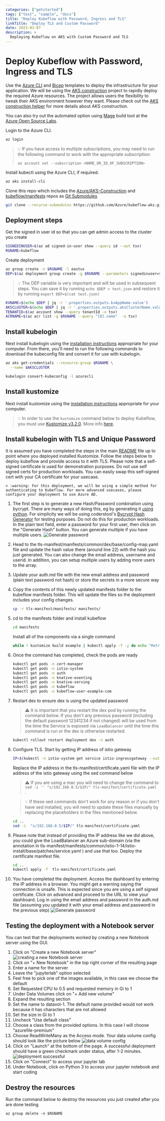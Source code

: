 ```yaml
---
categories: ["getstarted"]
tags: ["test", "sample", "docs"]
title: "Deploy Kubeflow with Password, Ingress and TLS"
linkTitle: "Deploy TLS and Custom Password"
date: 2023-03-07
description: >
  Deploying Kubeflow on AKS with Custom Password and TLS
---
```


# Deploy Kubeflow with Password, Ingress and TLS

Use the [Azure CLI](https://docs.microsoft.com/cli/azure/install-azure-cli) and [Bicep](https://docs.microsoft.com/azure/azure-resource-manager/bicep/overview) templates to deploy the infrastructure for your application. We will be using the [AKS construction](https://github.com/Azure/AKS-Construction) project to rapidly deploy the required Azure resources. The project allows users the flexibility to tweak their AKS environment however they want. Please check out the [AKS construction helper](https://azure.github.io/AKS-Construction/) for more details about AKS construction.

You can also try out the automated option using [Mage](https://magefile.org/) build tool at the [Azure Open Source Labs](https://github.com/Azure-Samples/azure-opensource-labs/tree/main/cloud-native/aks-kubeflow#kubeflow-on-azure-kubernetes-service-aks).

Login to the Azure CLI.

```bash
az login
```

> :bulb: If you have access to multiple subscriptions, you may need to run the following command to work with the appropriate subscription:
>
> `az account set --subscription <NAME_OR_ID_OF_SUBSCRIPTION>`

Install kubectl using the Azure CLI, if required.

```bash
az aks install-cli
```

Clone this repo which includes the [Azure/AKS-Construction](https://github.com/Azure/AKS-Construction) and [kubeflow/manifests](https://github.com/kubeflow/manifests/tree/v1.6-branch) repos as [Git Submodules](https://git-scm.com/book/en/v2/Git-Tools-Submodules)

```bash
git clone --recurse-submodules https://github.com/Azure/kubeflow-aks.git
```

## Deployment steps

Get the signed in user id so that you can get admin access to the cluster you create

```bash
SIGNEDINUSER=$(az ad signed-in-user show --query id --out tsv)
RGNAME=kubeflow
```

Create deployment

```bash
az group create -n $RGNAME -l eastus
DEP=$(az deployment group create -g $RGNAME --parameters signedinuser=$SIGNEDINUSER -f main.bicep -o json)
```

> :bulb: The DEP variable is very important and will be used in subsequent steps. You can save it by running `echo $DEP > test.json` and restore it by running `export DEP=$(cat test.json)`

```bash
KVNAME=$(echo $DEP | jq -r '.properties.outputs.kvAppName.value')
AKSCLUSTER=$(echo $DEP | jq -r '.properties.outputs.aksClusterName.value')
TENANTID=$(az account show --query tenantId -o tsv)
ACRNAME=$(az acr list -g $RGNAME --query "[0].name"  -o tsv)
```

## Install kubelogin
Next install kubelogin using the [installation instructions](https://github.com/Azure/kubelogin) appropriate for your computer. From there, you'll need to run the following commands to download the kubeconfig file and convert it for use with kubelogin.

```bash
az aks get-credentials --resource-group $RGNAME \
  --name $AKSCLUSTER

kubelogin convert-kubeconfig -l azurecli
```

## Install kustomize

Next install kustomize using the [installation instructions](https://kubectl.docs.kubernetes.io/installation/kustomize/) appropriate for your computer.

> :bulb: In order to use the `kustomize` command below to deploy Kubeflow, you must use [Kustomize v3.2.0](https://github.com/kubernetes-sigs/kustomize/releases/tag/v3.2.0). More info [here](https://github.com/kubeflow/manifests#prerequisites).

## Install kubelogin with TLS and Unique Password
It is assumed you have completed the steps in the main [README](./README.md) file up to point where you deployed installed Kustomize. Follow the steps below to deploy kubeflow and provide access to it with TLS. Please note that a self-signed certificate is used for demonstration purposes. Do not use self signed certs for production workloads. You can easily swap this self-signed cert with your CA certificate for your usecase.

    > :warning: For this deployment, we will be using a simple method for authenticating to Kubeflow. For more advanced usecases, please configure your deployment to use Azure AD.
1. The first step is to generate a new Hash/Password combination using bycrypt. There are many ways of doing this, eg by generating it [using python](https://github.com/kubeflow/manifests/blob/master/README.md#change-default-user-password). For simplicity we will be using coderstool's [Bycrypt Hash Generator](https://www.coderstool.com/bcrypt-hash-generator) for testing purposes. Do not do this for production workloads. In the plain text field, enter a password for your first user, then click on the "Generate Hash" button. You can generate multiple if you have multiple users.
    ![Generate password](./media/brypt-password-generation.png)
1. Head to the tls-manifest/manifests/common/dex/base/config-map.yaml file and update the hash value there (around line 22) with the hash you just generated. You can also change the email address, username and userid. In addition, you can setup multiple users by adding more users to the array.
1. Update your auth.md file with the new email address and password (plain text password not hash) or store the secrets in a more secure way
1. Copy the contents of this newly updated manifests folder to the kubeflow manifests folder. This will update the files so the deployment includes your config changes.
    ```bash
    cp -r tls-manifest/manifests/ manifests/
    ```
1. cd to the manifests folder and install kubeflow
    ```bash
    cd manifests
    ```
    Install all of the components via a single command
    
    ```bash
    while ! kustomize build example | kubectl apply -f -; do echo "Retrying to apply resources"; sleep 10; done
    ```  
1. Once the command has completed, check the pods are ready
    
    ```bash
    kubectl get pods -n cert-manager
    kubectl get pods -n istio-system
    kubectl get pods -n auth
    kubectl get pods -n knative-eventing
    kubectl get pods -n knative-serving
    kubectl get pods -n kubeflow
    kubectl get pods -n kubeflow-user-example-com
    ```
1. Restart dex to ensure dex is using the updated password
    > :warning: It is important that you restart the dex pod by running the command below. If you don't any previous password (including the default password 12341234 if not changed) will be used from the time the Service is exposed via `LoadBalancer` until the time this command is run or the dex is otherwise restarted.
    ```bash
    kubectl rollout restart deployment dex -n auth
    ```
1. Configure TLS. Start by getting IP address of istio gateway
    ```bash
    IP=$(kubectl -n istio-system get service istio-ingressgateway --output jsonpath={.status.loadBalancer.ingress[0].ip})
    ```
    Replace the IP address in the tls-manifest/certificate.yaml file with the IP address of the istio gateway using the sed command below 
    > :warning: If you are using a mac you will need to change the command to `sed -i '' "s/192.168.0.5/$IP/" tls-manifest/certificate.yaml `. 
    
    > :bulb: If these sed commands don't work for any reason or if you don't have sed installed, you will need to update these files manually by replacing the placeholders in the files mentioned below.
    ```bash
    cd ..
    sed -i  "s/192.168.0.5/$IP/" tls-manifest/certificate.yaml 
    ```
1. Please note that instead of providing the IP address like we did above, you could give the LoadBalancer an Azure sub-domain (via the annotation in tls-manifest/manifests/common/istio-1-14/istio-install/base/patches/service.yaml ) and use that too. Deploy the certificate manifest file.
    ```bash
    cd ..
    kubectl apply -f  tls-manifest/certificate.yaml 
    ```
1. You have completed the deployment. Access the dashboard by entering the IP address in a browser. You might get a warning saying the connection is unsafe. This is expected since you are using a self signed certificate. Click on advanced and proceed to the URL to view your dashboard. Log in using the email address and password in the auth.md file (assuming you updated it with your email address and password in the previous step)
    ![Generate password](./media/logged-in-with-tls.png)

## Testing the deployment with a Notebook server
You can test that the deployments worked by creating a new Notebook server using the GUI.

1. Click on "Create a new Notebook server"
    ![creating a new Notebook server](./media/create-new-notebook-server.png)
1. Click on "+ New Notebook" in the top right corner of the resulting page
1. Enter a name for the server
1. Leave the "jupyterlab" option selected
1. Feel free to pick one of the images available, in this case we choose the default
1. Set Requested CPU to 0.5 and requested memory in Gi to 1
1. Under Data Volumes click on "+ Add new volume"
1. Expand the resulting section
1. Set the name to datavol-1. The default name provided would not work because it has characters that are not allowed
1. Set the size in Gi to 1
1. Uncheck "Use default class"
1. Choose a class from the provided options. In this case I will choose "azurefile-premium"
1. Choose ReadWriteMany as the Access mode. Your data volume config should look like the picture below
    ![data volume config](./media/data-volume-config.png)
1. Click on "Launch" at the bottom of the page. A successful deployment should have a green checkmark under status, after 1-2 minutes.
    ![deployment successful](./media/server-provisioned-successfully-tls.png)
1. Click on "Connect" to access your jupyter lab
1. Under Notebook, click on Python 3 to access your jupyter notebook and start coding

## Destroy the resources
Run the command below to destroy the resources you just created after you are done testing

```azurecli
az group delete -n $RGNAME
```